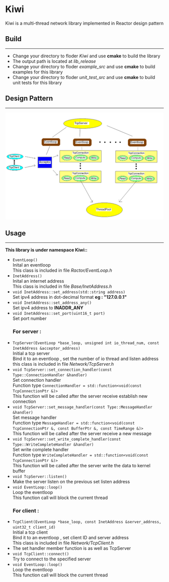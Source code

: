 # Kiwi
Kiwi is a multi-thread network library implemented in Reactor design pattern
## Build
---
* Change your directory to floder *Kiwi* and use **cmake** to build the library  
* The output path is located at *lib_release*  
* Change your directory to floder *example_src* and use **cmake** to build examples for this library  
* Change your directory to floder *unit_test_src* and use **cmake** to build unit tests for this library  
## Design Pattern
---
![Design Pattern](./model.png "Design Pattern")
## Usage
---
**This library is under namespace Kiwi::**  
* `EventLoop()`  
  Inital an eventloop  
  This class is included in file *Ractor/EventLoop.h*
* `InetAddress()`  
  Inital an internet address  
  This class is included in file *Base/InetAddress.h*
* `void InetAddress::set_address(std::string address)`  
  Set ipv4 address in dot-decimal format **eg : "127.0.0.1"**
* `void InetAddress::set_address_any()`  
  Set ipv4 address to **INADDR_ANY**
* `void InetAddress::set_port(uint16_t port)`  
  Set port number
  ### For server :
* `TcpServer(EventLoop *base_loop, unsigned int io_thread_num, const InetAddress &acceptor_address)`  
  Initial a tcp server  
  Bind it to an eventloop , set the number of io thread and listen address  
  this class is included in file *Network/TcpServer.h*
* `void TcpServer::set_connection_handler(const Type::ConnectionHandler &handler)`  
  Set connection handler  
  Function type `ConnectionHandler = std::function<void(const TcpConnectionPtr &)>`  
  This function will be called after the server receive establish new connection  
* `void TcpServer::set_message_handler(const Type::MessageHandler &handler)`  
  Set message handler  
  Function type `MessageHandler = std::function<void(const TcpConnectionPtr &, const BufferPtr &, const TimeRange &)>`  
  This function will be called after the server receive a new  message  
* `void TcpServer::set_write_complete_handler(const Type::WriteCompleteHandler &handler)`  
  Set write complete handler  
  Function type `WriteCompleteHandler = std::function<void(const TcpConnectionPtr &)>`  
  This function will be called after the server write the data to kernel buffer  
* `void TcpServer::listen()`  
  Make the server listen on the previous set listen address  
* `void EventLoop::loop()`  
  Loop the eventloop  
  This function call will block the current thread
  ### For client :  
* `TcpClient(EventLoop *base_loop, const InetAddress &server_address, uint32_t client_id)`  
  Initial a tcp client  
  Bind it to an eventloop , set client ID and server address  
  This class is included in file *Network/TcpClient.h*
* The set handler member function is as well as TcpServer  
* `void TcpClient::connect()`  
  Try to connect to the specified server  
* `void EventLoop::loop()`  
  Loop the eventloop  
  This function call will block the current thread
